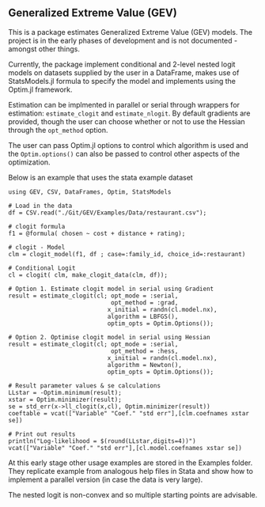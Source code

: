 ## Generalized Extreme Value (GEV)

This is a package estimates Generalized Extreme Value (GEV) models. The project is in the early phases of development and is not documented - amongst other things. 

Currently, the package implement conditional and 2-level nested logit models on datasets supplied by the user in a DataFrame, makes use of StatsModels.jl formula to specify the model and implements using the Optim.jl framework.

Estimation can be implmented in parallel or serial through wrappers for estimation: `estimate_clogit` and `estimate_nlogit`. By default gradients are provided, though the user can choose whether or not to use the Hessian through the `opt_method` option. 

The user can pass Optim.jl options to control which algorithm is used and the `Optim.options()` can also be passed to control other aspects of the optimization.

Below is an example that uses the stata example dataset

```
using GEV, CSV, DataFrames, Optim, StatsModels

# Load in the data
df = CSV.read("./Git/GEV/Examples/Data/restaurant.csv");

# clogit formula
f1 = @formula( chosen ~ cost + distance + rating);

# clogit - Model
clm = clogit_model(f1, df ; case=:family_id, choice_id=:restaurant)

# Conditional Logit
cl = clogit( clm, make_clogit_data(clm, df));

# Option 1. Estimate clogit model in serial using Gradient
result = estimate_clogit(cl; opt_mode = :serial,
                             opt_method = :grad,  
                            x_initial = randn(cl.model.nx),
                            algorithm = LBFGS(),
                            optim_opts = Optim.Options());

# Option 2. Optimise clogit model in serial using Hessian
result = estimate_clogit(cl; opt_mode = :serial,
                             opt_method = :hess,  
                            x_initial = randn(cl.model.nx),
                            algorithm = Newton(),
                            optim_opts = Optim.Options());

# Result parameter values & se calculations
LLstar = -Optim.minimum(result);
xstar = Optim.minimizer(result);
se = std_err(x->ll_clogit(x,cl), Optim.minimizer(result))
coeftable = vcat(["Variable" "Coef." "std err"],[clm.coefnames xstar se])

# Print out results
println("Log-likelihood = $(round(LLstar,digits=4))")
vcat(["Variable" "Coef." "std err"],[cl.model.coefnames xstar se])
```

At this early stage other usage examples are stored in the Examples folder. They replicate example from analogous help files in Stata and show how to implement a parallel version (in case the data is very large).

The nested logit is non-convex and so multiple starting points are advisable.